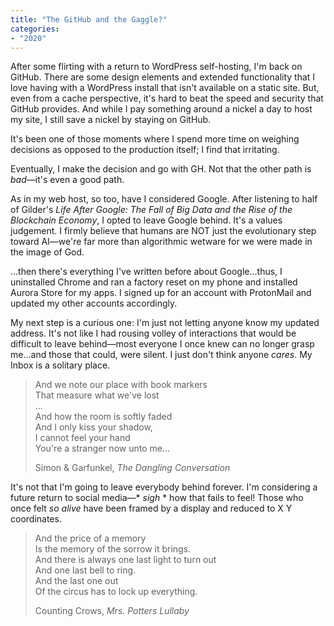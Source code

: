 ```yaml
---
title: "The GitHub and the Gaggle?"
categories:
- "2020"
---
```


After some flirting with a return to WordPress self-hosting, I'm back on GitHub.  There are some design elements and extended functionality that I love having with a WordPress install that isn't available on a static site.  But, even from a cache perspective, it's hard to beat the speed and security that GitHub provides.  And while I pay something around a nickel a day to host my site,  I still save a nickel by staying on GitHub.  

It's been one of those moments where I spend more time on weighing decisions as opposed to the production itself;  I find that irritating.

Eventually, I make the decision and go with GH.  Not that the other path is *bad*—it's even a good path.

As in my web host, so too, have I considered Google.  After listening to half of Gilder's *Life After Google: The Fall of Big Data and the Rise of the Blockchain Economy*, I opted to leave Google behind.  It's a values judgement.  I firmly believe that humans are NOT just the evolutionary step toward AI—we're far more than algorithmic wetware for we were made in the image of God.  

...then there's everything I've written before about Google...thus, I uninstalled Chrome and ran a factory reset on my phone and installed Aurora Store for my apps. I signed up for an account with ProtonMail and updated my other accounts accordingly.  

My next step is a curious one: I'm just not letting anyone know my updated address.  It's not like I had rousing volley of interactions that would be difficult to leave behind—most everyone I once knew can no longer grasp me...and those that could, were silent.  I just don't think anyone *cares*.   My Inbox is a solitary place.

> And we note our place with book markers    
> That measure what we've lost    
> ...    
> And how the room is softly faded    
> And I only kiss your shadow,     
> I cannot feel your hand    
> You're a stranger now unto me...    
>
> Simon & Garfunkel, *The Dangling Conversation*

It's not that I'm going to leave everybody behind forever.  I'm considering a future return to social media—* *sigh* * how that fails to feel!  Those who once felt *so alive* have been framed by a display and reduced to X Y coordinates.

> And the price of a memory    
> Is the memory of the sorrow it brings.    
> And there is always one last light to turn out     
> And one last bell to ring.     
> And the last one out     
> Of the circus has to lock up everything.   
>
> Counting Crows, *Mrs. Potters Lullaby*





